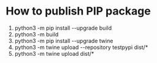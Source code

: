 # How to publish PIP package
1. python3 -m pip install --upgrade build
2. python3 -m build
3. python3 -m pip install --upgrade twine
4. python3 -m twine upload --repository testpypi dist/*
5. python3 -m twine upload dist/*
